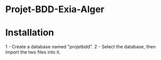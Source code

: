 # Projet-BDD-Exia-Alger


# Installation

1 - Create a database named "projetbdd".
2 - Select the database, then import the two files into it.

